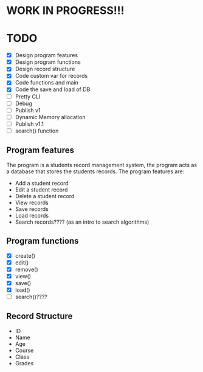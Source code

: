 # WORK IN PROGRESS!!!

# TODO

- [X] Design program features
- [X] Design program functions
- [X] Design record structure
- [X] Code custom var for records
- [X] Code functions and main
- [x] Code the save and load of DB
- [ ] Pretty CLI
- [ ] Debug
- [ ] Publish v1
- [ ] Dynamic Memory allocation
- [ ] Publish v1.1
- [ ] search() function

## Program features

The program is a students record management system, the program acts as a database
that stores the students records. The program features are:
- Add a student record
- Edit a student record
- Delete a student record
- View records
- Save records
- Load records
- Search records???? (as an intro to search algorithms)

## Program functions
- [x] create()
- [x] edit()
- [x] remove()
- [x] view()
- [x] save()
- [x] load()
- [ ] search()????

## Record Structure
- ID
- Name
- Age
- Course
- Class
- Grades